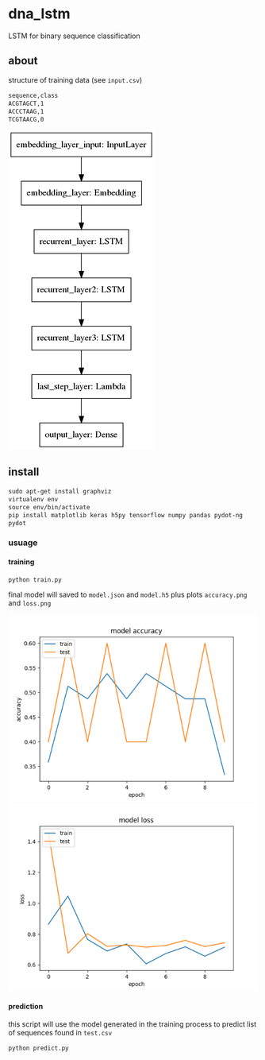 # dna_lstm
LSTM for binary sequence classification

## about

structure of training data (see `input.csv`)

```
sequence,class
ACGTAGCT,1
ACCCTAAG,1
TCGTAACG,0
```

![alt text](model.png)


## install

```
sudo apt-get install graphviz
virtualenv env
source env/bin/activate
pip install matplotlib keras h5py tensorflow numpy pandas pydot-ng pydot
```

### usuage

#### training

```
python train.py
```

final model will saved to `model.json` and `model.h5` plus plots `accuracy.png` and `loss.png`

![alt text](accuracy.png)
![alt text](loss.png)

#### prediction

this script will use the model generated in the training process to predict list of sequences found in `test.csv`

```
python predict.py
```

